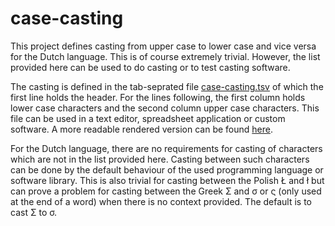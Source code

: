 # case-casting

This project defines casting from upper case to lower case and vice versa for
the Dutch language. This is of course extremely trivial. However, the list
provided here can be used to do casting or to test casting software.

The casting is defined in the tab-seprated file [case-casting.tsv](case-casting.tsv?raw=true)
of which the first line holds the header. For the lines following, the first column holds lower case characters and the second column upper case
characters. This file can be used in a text editor, spreadsheet application or
custom software. A more readable  rendered version can be found [here](case-casting.tsv).

For the Dutch language, there are no requirements for casting of characters
which are not in the list provided here. Casting between such characters can be
done by the default behaviour of the used programming language or software
library. This is also trivial for casting between the Polish Ł and ł but can
prove a problem for casting between the Greek Σ and σ or ς (only used at the end
of a word) when there is no context provided. The default is to cast Σ to σ.
